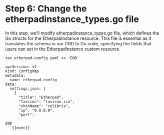 # Step 6: Change the etherpadinstance_types.go file
In this step, we’ll modify etherpadinstance_types.go file, which defines the Go structs for the EtherpadInstance resource. This file is essential as it translates the schema in our CRD to Go code, specifying the fields that users can set in the EtherpadInstance custom resource.






``` 
tee etherpad-config.yaml << 'END'

apiVersion: v1
kind: ConfigMap
metadata:
  name: etherpad-config
data:
  settings.json: |
    {
      "title": "Etherpad",
      "favicon": "favicon.ico",
      "skinName": "colibris",
      "ip": "0.0.0.0",
      "port":

END
```{{exec}}



